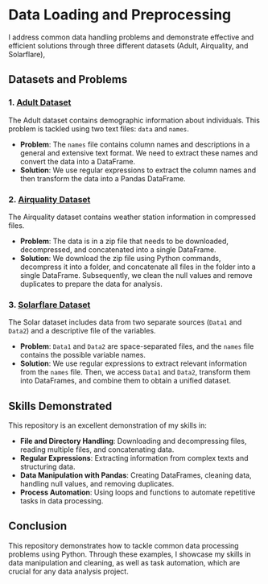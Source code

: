 # Data Loading and Preprocessing

I address common data handling problems and demonstrate effective and efficient solutions through three different datasets (Adult, Airquality, and Solarflare), 

## Datasets and Problems

### 1. [Adult Dataset](https://github.com/MarBenitez/load-preprocessing/blob/main/content/adult_dataset/adult.ipynb)

The Adult dataset contains demographic information about individuals. This problem is tackled using two text files: `data` and `names`.

- **Problem**: The `names` file contains column names and descriptions in a general and extensive text format. We need to extract these names and convert the data into a DataFrame.
- **Solution**: We use regular expressions to extract the column names and then transform the data into a Pandas DataFrame.

### 2. [Airquality Dataset](https://github.com/MarBenitez/load-preprocessing/blob/main/content/airquality_dataset/airquality.ipynb)

The Airquality dataset contains weather station information in compressed files.

- **Problem**: The data is in a zip file that needs to be downloaded, decompressed, and concatenated into a single DataFrame.
- **Solution**: We download the zip file using Python commands, decompress it into a folder, and concatenate all files in the folder into a single DataFrame. Subsequently, we clean the null values and remove duplicates to prepare the data for analysis.

### 3. [Solarflare Dataset](https://github.com/MarBenitez/load-preprocessing/blob/main/content/solarflare_dataset/solarflare.ipynb)

The Solar dataset includes data from two separate sources (`Data1` and `Data2`) and a descriptive file of the variables.

- **Problem**: `Data1` and `Data2` are space-separated files, and the `names` file contains the possible variable names.
- **Solution**: We use regular expressions to extract relevant information from the `names` file. Then, we access `Data1` and `Data2`, transform them into DataFrames, and combine them to obtain a unified dataset.

## Skills Demonstrated

This repository is an excellent demonstration of my skills in:

- **File and Directory Handling**: Downloading and decompressing files, reading multiple files, and concatenating data.
- **Regular Expressions**: Extracting information from complex texts and structuring data.
- **Data Manipulation with Pandas**: Creating DataFrames, cleaning data, handling null values, and removing duplicates.
- **Process Automation**: Using loops and functions to automate repetitive tasks in data processing.

## Conclusion

This repository demonstrates how to tackle common data processing problems using Python. Through these examples, I showcase my skills in data manipulation and cleaning, as well as task automation, which are crucial for any data analysis project.
